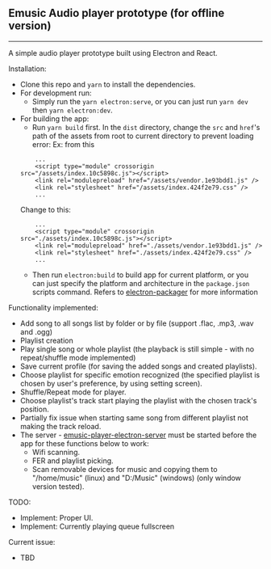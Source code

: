 ## Emusic Audio player prototype (for offline version)

---

A simple audio player prototype built using Electron and React.

Installation:

- Clone this repo and `yarn` to install the dependencies.
- For development run:
  - Simply run the `yarn electron:serve`, or you can just run `yarn dev` then `yarn electron:dev`.
- For building the app:
  - Run `yarn build` first. In the `dist` directory, change the `src` and `href`'s path of the assets from root to current directory to prevent loading error:
    Ex: from this
  ```
      ...
      <script type="module" crossorigin src="/assets/index.10c5898c.js"></script>
      <link rel="modulepreload" href="/assets/vendor.1e93bdd1.js" />
      <link rel="stylesheet" href="/assets/index.424f2e79.css" />
      ...
  ```
  Change to this:
  ```
      ...
      <script type="module" crossorigin src="./assets/index.10c5898c.js"></script>
      <link rel="modulepreload" href="./assets/vendor.1e93bdd1.js" />
      <link rel="stylesheet" href="./assets/index.424f2e79.css" />
      ...
  ```
  - Then run `electron:build` to build app for current platform, or you can just specify the platform and architecture in the `package.json` scripts command. Refers to [electron-packager](https://github.com/electron/electron-packager) for more information

Functionality implemented:

- Add song to all songs list by folder or by file (support .flac, .mp3, .wav and .ogg)
- Playlist creation
- Play single song or whole playlist (the playback is still simple - with no repeat/shuffle mode implemented)
- Save current profile (for saving the added songs and created playlists).
- Choose playlist for specific emotion recognized (the specified playlist is chosen by user's preference, by using setting screen).
- Shuffle/Repeat mode for player.
- Choose playlist's track start playing the playlist with the chosen track's position.
- Partially fix issue when starting same song from different playlist not making the track reload.
- The server - [emusic-player-electron-server](https://github.com/yanaginx/emusic-player-electron-server) must be started before the app for these functions below to work:
  - Wifi scanning.
  - FER and playlist picking.
  - Scan removable devices for music and copying them to "/home/music" (linux) and "D:/Music" (windows) (only window version tested).

TODO:

- Implement: Proper UI.
- Implement: Currently playing queue fullscreen

Current issue:

- TBD

